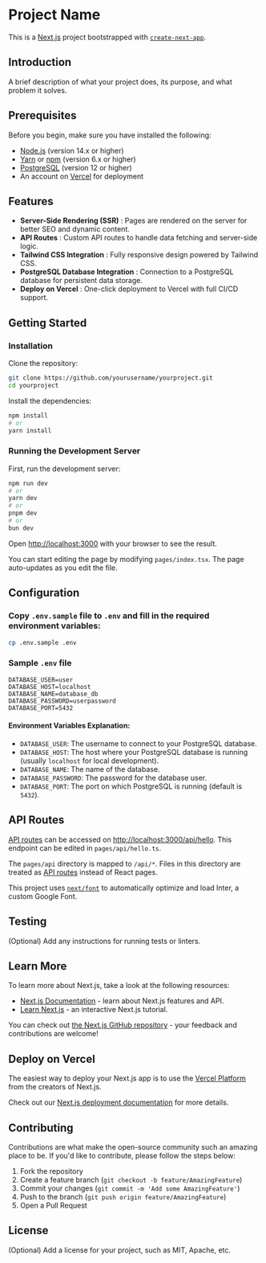 # Project Name

This is a [Next.js](https://nextjs.org/) project bootstrapped with [`create-next-app`](https://github.com/vercel/next.js/tree/canary/packages/create-next-app).

## Introduction

A brief description of what your project does, its purpose, and what problem it solves.

## Prerequisites

Before you begin, make sure you have installed the following:

- [Node.js](https://nodejs.org/) (version 14.x or higher)
- [Yarn](https://yarnpkg.com/) or [npm](https://www.npmjs.com/) (version 6.x or higher)
- [PostgreSQL](https://www.postgresql.org/) (version 12 or higher)
- An account on [Vercel](https://vercel.com/) for deployment

## Features

- **Server-Side Rendering (SSR)** : Pages are rendered on the server for better SEO and dynamic content.
- **API Routes** : Custom API routes to handle data fetching and server-side logic.
- **Tailwind CSS Integration** : Fully responsive design powered by Tailwind CSS.
- **PostgreSQL Database Integration** : Connection to a PostgreSQL database for persistent data storage.
- **Deploy on Vercel** : One-click deployment to Vercel with full CI/CD support.

## Getting Started

### Installation

Clone the repository:

```bash
git clone https://github.com/yourusername/yourproject.git
cd yourproject
```

Install the dependencies:

```bash
npm install
# or
yarn install
```

### Running the Development Server

First, run the development server:

```bash
npm run dev
# or
yarn dev
# or
pnpm dev
# or
bun dev
```

Open [http://localhost:3000](http://localhost:3000) with your browser to see the result.

You can start editing the page by modifying `pages/index.tsx`. The page auto-updates as you edit the file.

## Configuration

### Copy `.env.sample` file to `.env` and fill in the required environment variables:

```bash
cp .env.sample .env
```

### Sample `.env` file

```env
DATABASE_USER=user
DATABASE_HOST=localhost
DATABASE_NAME=database_db
DATABASE_PASSWORD=userpassword
DATABASE_PORT=5432
```

#### Environment Variables Explanation:

- `DATABASE_USER`: The username to connect to your PostgreSQL database.
- `DATABASE_HOST`: The host where your PostgreSQL database is running (usually `localhost` for local development).
- `DATABASE_NAME`: The name of the database.
- `DATABASE_PASSWORD`: The password for the database user.
- `DATABASE_PORT`: The port on which PostgreSQL is running (default is `5432`).

## API Routes

[API routes](https://nextjs.org/docs/api-routes/introduction) can be accessed on [http://localhost:3000/api/hello](http://localhost:3000/api/hello). This endpoint can be edited in `pages/api/hello.ts`.

The `pages/api` directory is mapped to `/api/*`. Files in this directory are treated as [API routes](https://nextjs.org/docs/api-routes/introduction) instead of React pages.

This project uses [`next/font`](https://nextjs.org/docs/basic-features/font-optimization) to automatically optimize and load Inter, a custom Google Font.

## Testing

(Optional) Add any instructions for running tests or linters.

## Learn More

To learn more about Next.js, take a look at the following resources:

- [Next.js Documentation](https://nextjs.org/docs) - learn about Next.js features and API.
- [Learn Next.js](https://nextjs.org/learn) - an interactive Next.js tutorial.

You can check out [the Next.js GitHub repository](https://github.com/vercel/next.js/) - your feedback and contributions are welcome!

## Deploy on Vercel

The easiest way to deploy your Next.js app is to use the [Vercel Platform](https://vercel.com/new?utm_medium=default-template&filter=next.js&utm_source=create-next-app&utm_campaign=create-next-app-readme) from the creators of Next.js.

Check out our [Next.js deployment documentation](https://nextjs.org/docs/deployment) for more details.

## Contributing

Contributions are what make the open-source community such an amazing place to be. If you'd like to contribute, please follow the steps below:

1. Fork the repository
2. Create a feature branch (`git checkout -b feature/AmazingFeature`)
3. Commit your changes (`git commit -m 'Add some AmazingFeature'`)
4. Push to the branch (`git push origin feature/AmazingFeature`)
5. Open a Pull Request

## License

(Optional) Add a license for your project, such as MIT, Apache, etc.
